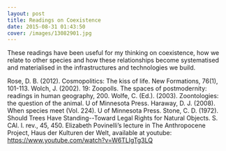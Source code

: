```yaml
---
layout: post
title: Readings on Coexistence
date: 2015-08-31 01:43:50
cover: /images/13082901.jpg
---
```


These readings have been useful for my thinking on coexistence, how we relate to other species and how these relationships become systematised and materialised in the infrastructures and technologies we build.

Rose, D. B. (2012). Cosmopolitics: The kiss of life. New Formations, 76(1), 101-113.
Wolch, J. (2002). 19: Zoopolls. The spaces of postmodernity: readings in human geography, 200.
Wolfe, C. (Ed.). (2003). Zoontologies: the question of the animal. U of Minnesota Press.
Haraway, D. J. (2008). When species meet (Vol. 224). U of Minnesota Press.
Stone, C. D. (1972). Should Trees Have Standing--Toward Legal Rights for Natural Objects. S. CAl. l. rev., 45, 450.
Elizabeth Povinelli’s lecture in The Anthropocene Project, Haus der Kulturen der Welt, available at youtube: https://www.youtube.com/watch?v=W6TLlgTg3LQ
